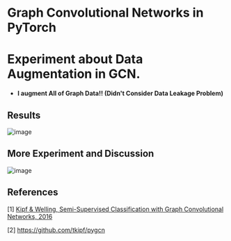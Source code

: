 Graph Convolutional Networks in PyTorch
====

# Experiment about Data Augmentation in GCN.

- **I augment All of Graph Data!! (Didn't Consider Data Leakage Problem)**

## Results

![image](https://user-images.githubusercontent.com/28617444/128131054-e7b4b603-7976-4519-8a35-4a1f7b478e8a.png)

## More Experiment and Discussion

![image](https://user-images.githubusercontent.com/28617444/128131079-6acc868a-86ad-42b6-8c79-83b63e4576ac.png)


## References

[1] [Kipf & Welling, Semi-Supervised Classification with Graph Convolutional Networks, 2016](https://arxiv.org/abs/1609.02907)

[2] https://github.com/tkipf/pygcn
